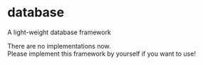 # database
A light-weight database framework

There are no implementations now.</br>
Please implement this framework by yourself if you want to use!
